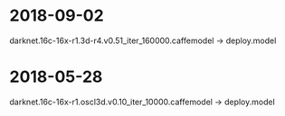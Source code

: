 2018-09-02
==========
darknet.16c-16x-r1.3d-r4.v0.51_iter_160000.caffemodel -> deploy.model

2018-05-28
==========
darknet.16c-16x-r1.oscl3d.v0.10_iter_10000.caffemodel -> deploy.model
